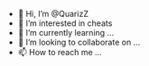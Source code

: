 - 👋 Hi, I’m @QuarizZ
- 👀 I’m interested in cheats
- 🌱 I’m currently learning ...
- 💞️ I’m looking to collaborate on ...
- 📫 How to reach me ...

<!---
QuarizZ/QuarizZ is a ✨ special ✨ repository because its `README.md` (this file) appears on your GitHub profile.
You can click the Preview link to take a look at your changes.
--->
